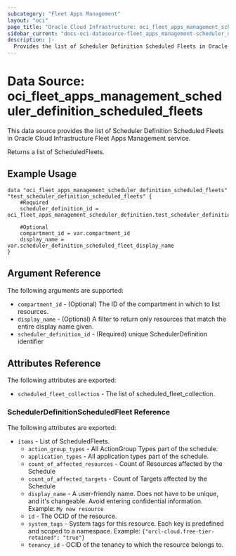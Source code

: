 ```yaml
---
subcategory: "Fleet Apps Management"
layout: "oci"
page_title: "Oracle Cloud Infrastructure: oci_fleet_apps_management_scheduler_definition_scheduled_fleets"
sidebar_current: "docs-oci-datasource-fleet_apps_management-scheduler_definition_scheduled_fleets"
description: |-
  Provides the list of Scheduler Definition Scheduled Fleets in Oracle Cloud Infrastructure Fleet Apps Management service
---
```


# Data Source: oci_fleet_apps_management_scheduler_definition_scheduled_fleets
This data source provides the list of Scheduler Definition Scheduled Fleets in Oracle Cloud Infrastructure Fleet Apps Management service.

Returns a list of ScheduledFleets.


## Example Usage

```hcl
data "oci_fleet_apps_management_scheduler_definition_scheduled_fleets" "test_scheduler_definition_scheduled_fleets" {
	#Required
	scheduler_definition_id = oci_fleet_apps_management_scheduler_definition.test_scheduler_definition.id

	#Optional
	compartment_id = var.compartment_id
	display_name = var.scheduler_definition_scheduled_fleet_display_name
}
```

## Argument Reference

The following arguments are supported:

* `compartment_id` - (Optional) The ID of the compartment in which to list resources.
* `display_name` - (Optional) A filter to return only resources that match the entire display name given.
* `scheduler_definition_id` - (Required) unique SchedulerDefinition identifier


## Attributes Reference

The following attributes are exported:

* `scheduled_fleet_collection` - The list of scheduled_fleet_collection.

### SchedulerDefinitionScheduledFleet Reference

The following attributes are exported:

* `items` - List of ScheduledFleets.
	* `action_group_types` - All ActionGroup Types part of the schedule.
	* `application_types` - All application types part of the schedule.
	* `count_of_affected_resources` - Count of Resources affected by the Schedule
	* `count_of_affected_targets` - Count of Targets affected by the Schedule
	* `display_name` - A user-friendly name. Does not have to be unique, and it's changeable. Avoid entering confidential information.  Example: `My new resource` 
	* `id` - The OCID of the resource.
	* `system_tags` - System tags for this resource. Each key is predefined and scoped to a namespace. Example: `{"orcl-cloud.free-tier-retained": "true"}` 
	* `tenancy_id` - OCID of the tenancy to which the resource belongs to.

